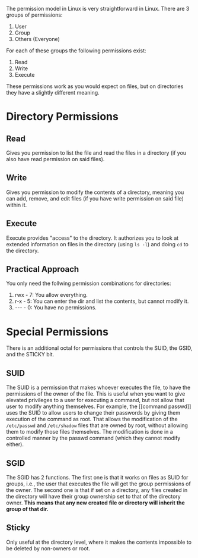 The permission model in Linux is very straightforward in Linux.  There are 3 groups of permissions: 

1. User
2. Group
3. Others (Everyone)

For each of these groups the following permissions exist:

1. Read
2. Write
3. Execute

These permissions work as you would expect on files, but on directories they have a slightly different meaning.

# Directory Permissions

## Read

Gives you permission to list the file and read the files in a directory (if you also have read permission on said files).

## Write

Gives you permission to modify the contents of a directory, meaning you can add, remove, and edit files (if you have write permission on said file) within it.

## Execute

Execute provides "access" to the directory. It authorizes you to look at extended information on files in the directory (using `ls -l`) and doing `cd` to the directory.  

## Practical Approach

You only need the follwing permission combinations for directories: 

1. rwx - 7: You allow everything.
2. r-x - 5: You can enter the dir and list the contents, but cannot modify it.
3. --- - 0: You have no permissions.

# Special Permissions

There is an additional octal for permissions that controls the SUID, the GSID, and the STICKY bit. 

## SUID

The SUID is a permission that makes whoever executes the file, to have the permissions of the owner of the file. This is useful when you want to give elevated privileges to a user for executing a command, but not allow that user to modify anything themselves. For example, the [[command passwd]] uses the SUID to allow users to change their passwords by giving them execution of the command as root. That allows the modification of the `/etc/passwd` and `/etc/shadow` files that are owned by root, without allowing them to modify those files themselves. The modification is done in a controlled manner by the passwd command (which they cannot modify either). 

## SGID

The SGID has 2 functions. The first one is that it works on files as SUID for groups, i.e., the user that executes the file will get the group permissions of the owner. The second one is that if set on a directory, any files created in the directory will have their group ownership set to that of the directory owner. **This means that any new created file or directory will inherit the group of that dir.**

## Sticky 

Only useful at the directory level, where it makes the contents impossible to be deleted by non-owners or root. 